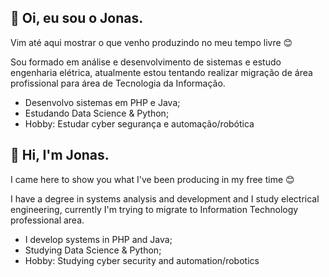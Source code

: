 ## :wave: Oi, eu sou o Jonas. 
 Vim até aqui mostrar o que venho produzindo no meu tempo livre :blush:
 
 Sou formado em análise e desenvolvimento de sistemas e estudo engenharia elétrica, atualmente estou tentando realizar migração de área profissional para área de Tecnologia da Informação.
* Desenvolvo sistemas em PHP e Java;
* Estudando Data Science & Python;
* Hobby: Estudar cyber segurança e automação/robótica 

##

## :wave: Hi, I'm Jonas.
  I came here to show you what I've been producing in my free time :blush:
 
  I have a degree in systems analysis and development and I study electrical engineering, currently I'm trying to migrate to Information Technology professional area.
* I develop systems in PHP and Java; 
* Studying Data Science & Python; 
* Hobby: Studying cyber security and automation/robotics
  
<!---
jonkstro/jonkstro is a ✨ special ✨ repository because its `README.md` (this file) appears on your GitHub profile.
You can click the Preview link to take a look at your changes.
--->

